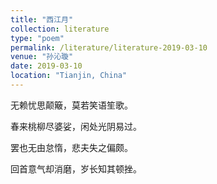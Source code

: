 ```yaml
---
title: "西江月"
collection: literature
type: "poem"
permalink: /literature/literature-2019-03-10
venue: "孙沁璇"
date: 2019-03-10
location: "Tianjin, China"
---
```


无赖忧思颠簸，莫若笑语笙歌。

春来桃柳尽婆娑，闲处光阴易过。

罢也无由怠惰，悲夫失之偏颇。

回首意气却消磨，岁长知其顿挫。